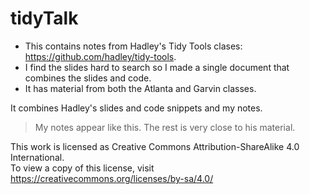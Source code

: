 
# tidyTalk

<!-- badges: start -->
<!-- badges: end -->


* This contains notes from Hadley's Tidy Tools clases: https://github.com/hadley/tidy-tools.  
* I find the slides hard to search so I made a single document that combines the slides and code.
* It has material from both the Atlanta and Garvin classes.

It combines Hadley's slides and code snippets and my notes.

> My notes appear like this.  The rest is very close to his material.


This work is licensed as Creative Commons Attribution-ShareAlike 4.0 International.  
To view a copy of this license, visit
https://creativecommons.org/licenses/by-sa/4.0/

